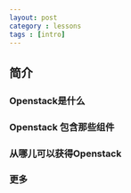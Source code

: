 ```yaml
---
layout: post
category : lessons
tags : [intro]
---
```


## 简介

### Openstack是什么

### Openstack 包含那些组件

### 从哪儿可以获得Openstack


### 更多

